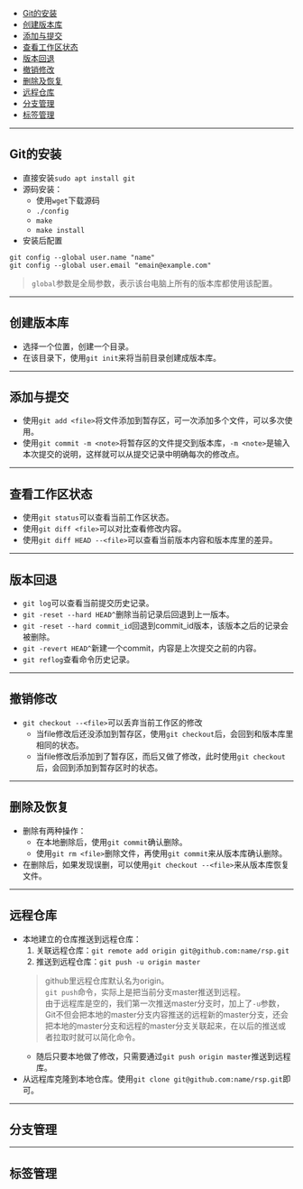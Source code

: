 - [Git的安装](#git%E7%9A%84%E5%AE%89%E8%A3%85)
- [创建版本库](#%E5%88%9B%E5%BB%BA%E7%89%88%E6%9C%AC%E5%BA%93)
- [添加与提交](#%E6%B7%BB%E5%8A%A0%E4%B8%8E%E6%8F%90%E4%BA%A4)
- [查看工作区状态](#%E6%9F%A5%E7%9C%8B%E5%B7%A5%E4%BD%9C%E5%8C%BA%E7%8A%B6%E6%80%81)
- [版本回退](#%E7%89%88%E6%9C%AC%E5%9B%9E%E9%80%80)
- [撤销修改](#%E6%92%A4%E9%94%80%E4%BF%AE%E6%94%B9)
- [删除及恢复](#%E5%88%A0%E9%99%A4%E5%8F%8A%E6%81%A2%E5%A4%8D)
- [远程仓库](#%E8%BF%9C%E7%A8%8B%E4%BB%93%E5%BA%93)
- [分支管理](#%E5%88%86%E6%94%AF%E7%AE%A1%E7%90%86)
- [标签管理](#%E6%A0%87%E7%AD%BE%E7%AE%A1%E7%90%86)
--- 
## Git的安装
- 直接安装`sudo apt install git`
- 源码安装：
    - 使用`wget`下载源码
    - `./config`
    - `make`
    - `make install`
- 安装后配置
```
git config --global user.name "name"
git config --global user.email "emain@example.com"
```
> `global`参数是全局参数，表示该台电脑上所有的版本库都使用该配置。
---
## 创建版本库
- 选择一个位置，创建一个目录。
- 在该目录下，使用`git init`来将当前目录创建成版本库。
---
## 添加与提交
- 使用`git add <file>`将文件添加到暂存区，可一次添加多个文件，可以多次使用。
- 使用`git commit -m <note>`将暂存区的文件提交到版本库，`-m <note>`是输入本次提交的说明，这样就可以从提交记录中明确每次的修改点。
---
## 查看工作区状态
- 使用`git status`可以查看当前工作区状态。
- 使用`git diff <file>`可以对比查看修改内容。
- 使用`git diff HEAD --<file>`可以查看当前版本内容和版本库里的差异。
---
## 版本回退
- `git log`可以查看当前提交历史记录。
- `git -reset --hard HEAD^`删除当前记录后回退到上一版本。
- `git -reset --hard commit_id`回退到commit_id版本，该版本之后的记录会被删除。
- `git -revert HEAD^`新建一个commit，内容是上次提交之前的内容。
- `git reflog`查看命令历史记录。
---
## 撤销修改
- `git checkout --<file>`可以丢弃当前工作区的修改
    - 当file修改后还没添加到暂存区，使用`git checkout`后，会回到和版本库里相同的状态。
    - 当file修改后添加到了暂存区，而后又做了修改，此时使用`git checkout`后，会回到添加到暂存区时的状态。
---
## 删除及恢复
- 删除有两种操作：
    - 在本地删除后，使用`git commit`确认删除。
    - 使用`git rm <file>`删除文件，再使用`git commit`来从版本库确认删除。
- 在删除后，如果发现误删，可以使用`git checkout --<file>`来从版本库恢复文件。
---
## 远程仓库
- 本地建立的仓库推送到远程仓库：
    1. 关联远程仓库：`git remote add origin git@github.com:name/rsp.git`
    2. 推送到远程仓库：`git push -u origin master`
    > github里远程仓库默认名为origin。   
    > `git push`命令，实际上是把当前分支master推送到远程。  
    > 由于远程库是空的，我们第一次推送master分支时，加上了`-u`参数，Git不但会把本地的master分支内容推送的远程新的master分支，还会把本地的master分支和远程的master分支关联起来，在以后的推送或者拉取时就可以简化命令。
    - 随后只要本地做了修改，只需要通过`git push origin master`推送到远程库。 
- 从远程库克隆到本地仓库。使用`git clone git@github.com:name/rsp.git`即可。
---
## 分支管理

---
## 标签管理
